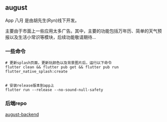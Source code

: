 ## august

App 八月 是由胡先生(Ryn)线下开发。

主要由于市面上一些应用太多广告。其中，主要的功能包括万年历、简单的天气预报以及生活小常识等模块，后续功能敬请期待...

### 一些命令

```shell
# 更新splash页面，更新玩颜色以及背景图片后，运行以下命令
flutter clean && flutter pub get && flutter pub run flutter_native_splash:create


# 安装release版本到app上
flutter run --release --no-sound-null-safety
```

### 后端repo

[august-backend](https://github.com/Rynxiao/august-backend)
